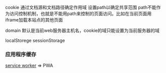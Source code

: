 cookie
通过文档源和文档路径确定作用域
设置path以确定共享范围
path不能作为访问控制机制，也就是不能用path来控制的页面访问。比如在当前页面用iframe加载本站点的其他页面

domain 默认是当前web服务器主机名，cookie的域只能设置为当前服务器的域


localStorege sessionStorage


### 应用程序缓存
[service worker](https://developer.mozilla.org/zh-CN/docs/Web/API/Service_Worker_API/Using_Service_Workers) =>
PWA

